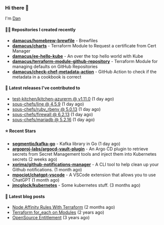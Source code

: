 

### Hi there 👋

I'm [Dan](https://medium.com/@dan.m.webb)

#### 👨‍💻 Repositories I created recently
- **[damacus/homebrew-brewfile](https://github.com/damacus/homebrew-brewfile)** - Brewfiles
- **[damacus/charts](https://github.com/damacus/charts)** - Terraform Module to Request a certificate from Cert Manager
- **[damacus/ee-hello-kube](https://github.com/damacus/ee-hello-kube)** - An over the top hello world with Kube
- **[damacus/terraform-module-github-repository](https://github.com/damacus/terraform-module-github-repository)** - Terraform Module for managing defaults on GitHub Repositories
- **[damacus/check-chef-metadata-action](https://github.com/damacus/check-chef-metadata-action)** - GitHub Action to check if the metadata in a cookbook is correct

#### 🚀 Latest releases I've contributed to


- [test-kitchen/kitchen-azurerm @ v1.11.0](https://github.com/test-kitchen/kitchen-azurerm/releases/tag/v1.11.0) (1 day ago)
- [sous-chefs/line @ 4.5.9](https://github.com/sous-chefs/line/releases/tag/4.5.9) (1 day ago)
- [sous-chefs/ruby_rbenv @ 5.0.13](https://github.com/sous-chefs/ruby_rbenv/releases/tag/5.0.13) (1 day ago)
- [sous-chefs/firewall @ 6.2.13](https://github.com/sous-chefs/firewall/releases/tag/6.2.13) (1 day ago)
- [sous-chefs/mariadb @ 5.2.16](https://github.com/sous-chefs/mariadb/releases/tag/5.2.16) (1 day ago)

#### ⭐ Recent Stars


- **[segmentio/kafka-go](https://github.com/segmentio/kafka-go)** - Kafka library in Go (1 day ago)
- **[argoproj-labs/argocd-vault-plugin](https://github.com/argoproj-labs/argocd-vault-plugin)** - An Argo CD plugin to retrieve secrets from Secret Management tools and inject them into Kubernetes secrets (2 weeks ago)
- **[xorima/github-notifications-manager](https://github.com/xorima/github-notifications-manager)** - A CLI tool to help clean up your Github notifications. (1 month ago)
- **[mpociot/chatgpt-vscode](https://github.com/mpociot/chatgpt-vscode)** - A VSCode extension that allows you to use ChatGPT (1 month ago)
- **[jmcglock/kubernetes](https://github.com/jmcglock/kubernetes)** - Some kubernetes stuff. (3 months ago)

#### 📄 Latest blog posts
- [Node Affinity Rules With Terraform](https://awstip.com/node-affinity-rules-with-terraform-a0766e0bb1da?source=rss-bbba9c670f6e------2) (2 months ago)
- [Terraform for_each on Modules](https://medium.com/@dan.m.webb/terraform-for-each-on-modules-bcf17c97e9ff?source=rss-bbba9c670f6e------2) (2 years ago)
- [OpenSource Entitlement](https://medium.com/@dan.m.webb/opensource-entitlement-f4584a035063?source=rss-bbba9c670f6e------2) (3 years ago)

